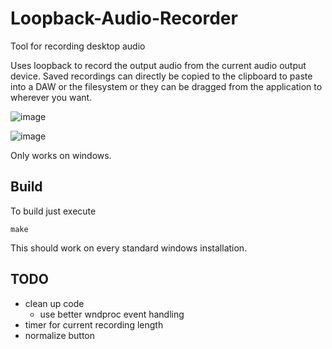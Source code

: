 # Loopback-Audio-Recorder
Tool for recording desktop audio

Uses loopback to record the output audio from the current audio output device. Saved recordings
can directly be copied to the clipboard to paste into a DAW or the filesystem or they can be
dragged from the application to wherever you want.

![image](https://github.com/user-attachments/assets/07f54624-5441-4eb8-ac6c-2944372fdb30)

![image](https://github.com/user-attachments/assets/c3db770c-c867-4847-a075-ca6807a60054)

Only works on windows.

## Build
To build just execute
```
make
```
This should work on every standard windows installation.

## TODO

- clean up code
    - use better wndproc event handling
- timer for current recording length
- normalize button
